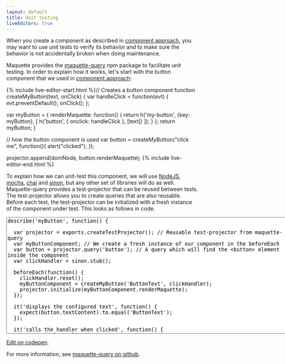 ```yaml
---
layout: default
title: Unit testing
liveEditors: true
---
```

When you create a component as described in [component approach](component-approach.html),
you may want to use unit tests to verify its behavior and to make sure the behavior
is not accidentally broken when doing maintenance.

Maquette provides the [maquette-query](https://github.com/AFASSoftware/maquette-query) npm package 
to facilitate unit testing. In order to explain how it works, let's start with the button component
that we used in [component approach](component-approach.html): 

{% include live-editor-start.html %}// Creates a button component
function createMyButton(text, onClick) {
  var handleClick = function(evt) {
    evt.preventDefault();
    onClick();
  };

  var myButton = {
    renderMaquette: function() {
      return h('my-button', {key: myButton}, [ 
        h('button', { onclick: handleClick }, [text])
      ]);
    }
  };
  return myButton;
}

// how the button component is used
var button = createMyButton("click me", function(){ alert("clicked"); });

projector.append(domNode, button.renderMaquette);
{% include live-editor-end.html %}

To explain how we can unit-test this component, we will use 
[NodeJS](https://nodejs.org/), [mocha](http://mochajs.org/), 
[chai](http://chaijs.com/) and [sinon](http://sinonjs.org/),
but any other set of libraries will do as well. Maquette-query provides a test-projector
that can be reused between tests. The test-projector allows you to create queries that
are also reusable. Before each test, the test-projector can be initialized with a fresh 
instance of the component under test. This looks as follows in code.

<textarea class="mocha-editor" rows="20" cols="90" spellcheck="false">describe('myButton', function() {

  var projector = exports.createTestProjector(); // Reusable test-projector from maquette-query
  var myButtonComponent; // We create a fresh instance of our component in the beforeEach
  var button = projector.query('button'); // A query which will find the &lt;button&gt; element inside the component
  var clickHandler = sinon.stub();
  
  beforeEach(function() {
    clickHandler.reset();
    myButtonComponent = createMyButton('ButtonText', clickHandler);
    projector.initialize(myButtonComponent.renderMaquette);
  });

  it('displays the configured text', function() {
    expect(button.textContent).to.equal('ButtonText');
  });
  
  it('calls the handler when clicked', function() {
    button.simulate.click();
    expect(clickHandler.callCount).to.equal(1);
  });

});</textarea>
[Edit on codepen](http://codepen.io/johan-gorter/pen/MyyPQX).

For more information, see [maquette-query on github](https://github.com/AFASSoftware/maquette-query).